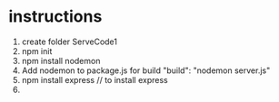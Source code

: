 # instructions
1. create folder ServeCode1
2. npm init
2. npm install nodemon
3. Add nodemon to package.js for build
"build": "nodemon server.js"
4. npm install express // to install express
5. 